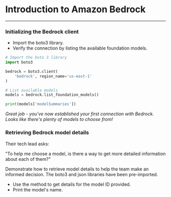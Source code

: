 # Introduction to Amazon Bedrock
---
### Initializing the Bedrock client
* Import the boto3 library.
* Verify the connection by listing the available foundation models.
```python
# Import the boto 3 library
import boto3

bedrock = boto3.client(
    'bedrock', region_name='us-east-1'
)

# List available models
models = bedrock.list_foundation_models()

print(models['modelSummaries'])
```
*Great job - you've now established your first connection with Bedrock. Looks like there's plenty of models to choose from!*
### Retrieving Bedrock model details
Their tech lead asks:

"To help me choose a model, is there a way to get more detailed information about each of them?"

Demonstrate how to retrieve model details to help the team make an informed decision. The boto3 and json libraries have been pre-imported.
* Use the method to get details for the model ID provided.
* Print the model's name.
